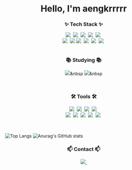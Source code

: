 <!--타이틀 부분-->
<div align="center">
  <h1>Hello, I'm aengkrrrrr</h1>
</div>

<!--내용 부분-->
<h3 align="center">✨ Tech Stack ✨</h3>
<div align="center">
  <img src="https://img.shields.io/badge/react-20232a.svg?style=for-the-badge&logo=react&logoColor=61DAFB" />&nbsp
  <img src="https://img.shields.io/badge/javascript-F7DF1E.svg?style=for-the-badge&logo=javascript&logoColor=20232a" />&nbsp
  <img src="https://img.shields.io/badge/html5-E34F26.svg?style=for-the-badge&logo=html5&logoColor=white" />&nbsp
  <img src="https://img.shields.io/badge/jquery-3578E5?style=for-the-badge&logo=jquery&logoColor=#0769AD" />&nbsp
    <img src="https://img.shields.io/badge/typescript-007ACC.svg?style=for-the-badge&logo=typescript&logoColor=white" />&nbsp
</div>

<div align="center">
  <img src="https://img.shields.io/badge/php-DB7093?style=for-the-badge&logo=php&logoColor=ffd35b" />&nbsp
  <img src="https://img.shields.io/badge/mysql-20232a.svg?style=for-the-badge&logo=mysql&logoColor=#4479A1" />
  <img src="https://img.shields.io/badge/css3-1572B6.svg?style=for-the-badge&logo=css3&logoColor=white" />&nbsp
  <img src="https://img.shields.io/badge/React%20Query-FF4154?style=for-the-badge&logo=react%20query&logoColor=white" />&nbsp
    <img src="https://img.shields.io/badge/nodedotjs-181717?style=for-the-badge&logo=nodedotjs&logoColor=#5FA04E" />&nbsp
   <img src="https://img.shields.io/badge/vuedotjs-F05033?style=for-the-badge&logo=vuedotjs&logoColor=#4FC08D" />&nbsp
</div>

<br>

<h3 align="center">📚 Studying 📚</h3>
<div align="center">

  <img src="https://img.shields.io/badge/React%20Query-FF4154?style=for-the-badge&logo=react%20query&logoColor=white" />&nbsp
  <img src="https://img.shields.io/badge/spring-3578E5?style=for-the-badge&logo=spring&logoColor=#6DB33F" />&nbsp
</div>

<br>

<h3 align="center">🛠 Tools 🛠</h3>
<div align="center">
  <img src="https://img.shields.io/badge/git-F05033.svg?style=for-the-badge&logo=git&logoColor=white" />&nbsp
  <img src="https://img.shields.io/badge/github-181717.svg?style=for-the-badge&logo=github&logoColor=white" />&nbsp
  <img src="https://img.shields.io/badge/Notion-F3F3F3.svg?style=for-the-badge&logo=notion&logoColor=white" />&nbsp
  <img src="https://img.shields.io/badge/slack-DB7093?style=for-the-badge&logo=slack&logoColor=#4A154B" />&nbsp

</div>

<div align="center">
  <img src="https://img.shields.io/badge/adobe%20photoshop-08253c.svg?style=for-the-badge&logo=adobe%20photoshop&logoColor=37abff" />&nbsp
  <img src="https://img.shields.io/badge/figma-FF4154.svg?style=for-the-badge&logo=figma&logoColor=white" />&nbsp
  <img src="https://img.shields.io/badge/VSCode-3578E5.svg?style=for-the-badge&logo=visual-studio-code&logoColor=0769AD" />&nbsp
   <img src="https://img.shields.io/badge/firebase-F7DF1E.svg?style=for-the-badge&logo=firebase&logoColor=#DD2C00" />&nbsp
    <img src="https://img.shields.io/badge/bootstrap-dddddd.svg?style=for-the-badge&logo=bootstrap&logoColor=##7952B3" />&nbsp
</div>

<br>

<div align="center">
<!--   <img src="https://img.shields.io/badge/Colab-2C2C32.svg?style=for-the-badge&logo=googlecolab&logoColor=F9AB00" />&nbsp -->
</div>

<br>

![Top Langs](https://github-readme-stats.vercel.app/api/top-langs/?username=aengkrrrrr&layout=compact)  ![Anurag's GitHub stats](https://github-readme-stats.vercel.app/api?username=aengkrrrrr&show_icons=true&theme=radical)

<h3 align="center">📫 Contact 📫</h3>
<div align="center">
  <a href="mailto:srimm3399@gmail.com">
    <img
      src="https://img.shields.io/badge/srimm3399@gmail.com-D14836?style=for-the-badge&logo=gmail&logoColor=white"/>&nbsp
  </a>
</div>
